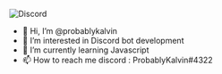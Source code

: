 ![Discord](https://discord.c99.nl/widget/theme-1/810466980045520916.png)

- 👋 Hi, I’m @probablykalvin
- 👀 I’m interested in Discord bot development
- 🌱 I’m currently learning Javascript
- 📫 How to reach me discord : ProbablyKalvin#4322

<!---
probablykalvin/probablykalvin is a ✨ special ✨ repository because its `README.md` (this file) appears on your GitHub profile.
You can click the Preview link to take a look at your changes.
--->
